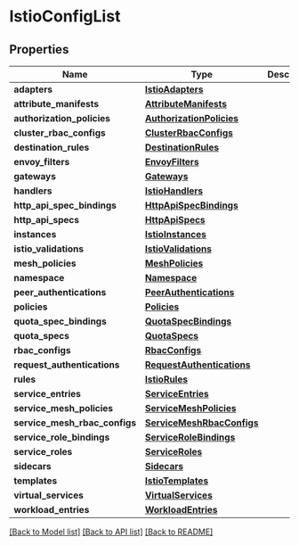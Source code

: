 # IstioConfigList

## Properties
Name | Type | Description | Notes
------------ | ------------- | ------------- | -------------
**adapters** | [**IstioAdapters**](IstioAdapters.md) |  | [optional] 
**attribute_manifests** | [**AttributeManifests**](AttributeManifests.md) |  | [optional] 
**authorization_policies** | [**AuthorizationPolicies**](AuthorizationPolicies.md) |  | [optional] 
**cluster_rbac_configs** | [**ClusterRbacConfigs**](ClusterRbacConfigs.md) |  | [optional] 
**destination_rules** | [**DestinationRules**](DestinationRules.md) |  | [optional] 
**envoy_filters** | [**EnvoyFilters**](EnvoyFilters.md) |  | [optional] 
**gateways** | [**Gateways**](Gateways.md) |  | [optional] 
**handlers** | [**IstioHandlers**](IstioHandlers.md) |  | [optional] 
**http_api_spec_bindings** | [**HttpApiSpecBindings**](HttpApiSpecBindings.md) |  | [optional] 
**http_api_specs** | [**HttpApiSpecs**](HttpApiSpecs.md) |  | [optional] 
**instances** | [**IstioInstances**](IstioInstances.md) |  | [optional] 
**istio_validations** | [**IstioValidations**](IstioValidations.md) |  | [optional] 
**mesh_policies** | [**MeshPolicies**](MeshPolicies.md) |  | [optional] 
**namespace** | [**Namespace**](Namespace.md) |  | 
**peer_authentications** | [**PeerAuthentications**](PeerAuthentications.md) |  | [optional] 
**policies** | [**Policies**](Policies.md) |  | [optional] 
**quota_spec_bindings** | [**QuotaSpecBindings**](QuotaSpecBindings.md) |  | [optional] 
**quota_specs** | [**QuotaSpecs**](QuotaSpecs.md) |  | [optional] 
**rbac_configs** | [**RbacConfigs**](RbacConfigs.md) |  | [optional] 
**request_authentications** | [**RequestAuthentications**](RequestAuthentications.md) |  | [optional] 
**rules** | [**IstioRules**](IstioRules.md) |  | [optional] 
**service_entries** | [**ServiceEntries**](ServiceEntries.md) |  | [optional] 
**service_mesh_policies** | [**ServiceMeshPolicies**](ServiceMeshPolicies.md) |  | [optional] 
**service_mesh_rbac_configs** | [**ServiceMeshRbacConfigs**](ServiceMeshRbacConfigs.md) |  | [optional] 
**service_role_bindings** | [**ServiceRoleBindings**](ServiceRoleBindings.md) |  | [optional] 
**service_roles** | [**ServiceRoles**](ServiceRoles.md) |  | [optional] 
**sidecars** | [**Sidecars**](Sidecars.md) |  | [optional] 
**templates** | [**IstioTemplates**](IstioTemplates.md) |  | [optional] 
**virtual_services** | [**VirtualServices**](VirtualServices.md) |  | [optional] 
**workload_entries** | [**WorkloadEntries**](WorkloadEntries.md) |  | [optional] 

[[Back to Model list]](../README.md#documentation-for-models) [[Back to API list]](../README.md#documentation-for-api-endpoints) [[Back to README]](../README.md)

